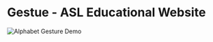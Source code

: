 # Gestue - ASL Educational Website
![Alphabet Gesture Demo](https://media.giphy.com/media/T8UUjVRQcdKjL04e4W/giphy.gif)
